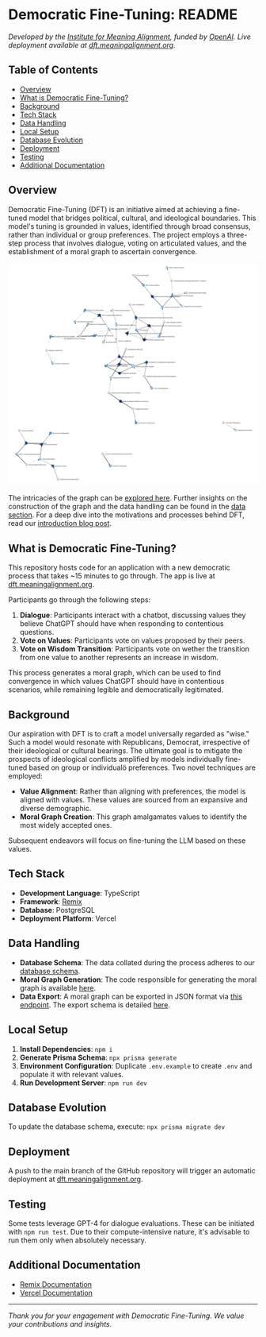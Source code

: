 # Democratic Fine-Tuning: README

*Developed by the [Institute for Meaning Alignment](https://www.meaningalignment.org/), funded by [OpenAI](https://openai.com/blog/democratic-inputs-to-ai). Live deployment available at [dft.meaningalignment.org](https://dft.meaningalignment.org).*

## Table of Contents

- [Overview](#overview)
- [What is Democratic Fine-Tuning?](#what-is-democratic-fine-tuning)
- [Background](#background)
- [Tech Stack](#tech-stack)
- [Data Handling](#data-handling)
- [Local Setup](#local-setup)
- [Database Evolution](#database-evolution)
- [Deployment](#deployment)
- [Testing](#testing)
- [Additional Documentation](#additional-documentation)

## Overview

Democratic Fine-Tuning (DFT) is an initiative aimed at achieving a fine-tuned model that bridges political, cultural, and ideological boundaries. This model's tuning is grounded in values, identified through broad consensus, rather than individual or group preferences. The project employs a three-step process that involves dialogue, voting on articulated values, and the establishment of a moral graph to ascertain convergence.

![Moral Graph](./graph.png)

The intricacies of the graph can be [explored here](https://dft.meaningalignment.org/data/edges). Further insights on the construction of the graph and the data handling can be found in the [data section](#data). For a deep dive into the motivations and processes behind DFT, read our [introduction blog post](https://meaningalignment.substack.com/p/introducing-democratic-fine-tuning).

## What is Democratic Fine-Tuning?

This repository hosts code for an application with a new democratic process that takes ~15 minutes to go through. The app is live at [dft.meaningalignment.org](https://dft.meaningalignment.org). 

Participants go through the following steps:

1. **Dialogue**: Participants interact with a chatbot, discussing values they believe ChatGPT should have when responding to contentious questions.
2. **Vote on Values**: Participants vote on values proposed by their peers.
3. **Vote on Wisdom Transition**: Participants vote on wether the transition from one value to another represents an increase in wisdom.

This process generates a moral graph, which can be used to find convergence in which values ChatGPT should have in contentious scenarios, while remaining legible and democratically legitimated.

## Background

Our aspiration with DFT is to craft a model universally regarded as "wise." Such a model would resonate with Republicans, Democrat, irrespective of their ideological or cultural bearings. The ultimate goal is to mitigate the prospects of ideological conflicts amplified by models individually fine-tuned based on group or individualö preferences. Two novel techniques are employed:

- **Value Alignment**: Rather than aligning with preferences, the model is aligned with values. These values are sourced from an expansive and diverse demographic.
- **Moral Graph Creation**: This graph amalgamates values to identify the most widely accepted ones.

Subsequent endeavors will focus on fine-tuning the LLM based on these values.

## Tech Stack

- **Development Language**: TypeScript
- **Framework**: [Remix](https://remix.run)
- **Database**: PostgreSQL
- **Deployment Platform**: Vercel

## Data Handling

- **Database Schema**: The data collated during the process adheres to our [database schema](./schema.prisma).
- **Moral Graph Generation**: The code responsible for generating the moral graph is available [here](./app/values-tools/generate-moral-graph.ts).
- **Data Export**: A moral graph can be exported in JSON format via [this endpoint](http://dft.meaningalignment.org/data/edges.json). The export schema is detailed [here](./app/values-tools/moral-graph-summary.ts).

## Local Setup

1. **Install Dependencies**: `npm i`
2. **Generate Prisma Schema**: `npx prisma generate`
3. **Environment Configuration**: Duplicate `.env.example` to create `.env` and populate it with relevant values.
4. **Run Development Server**: `npm run dev`

## Database Evolution

To update the database schema, execute: `npx prisma migrate dev`

## Deployment

A push to the main branch of the GitHub repository will trigger an automatic deployment at [dft.meaningalignment.org](https://dft.meaningalignment.org).

## Testing

Some tests leverage GPT-4 for dialogue evaluations. These can be initiated with `npm run test`. Due to their compute-intensive nature, it's advisable to run them only when absolutely necessary.

## Additional Documentation

- [Remix Documentation](https://remix.run/docs)
- [Vercel Documentation](https://vercel.com/docs)

---

*Thank you for your engagement with Democratic Fine-Tuning. We value your contributions and insights.*